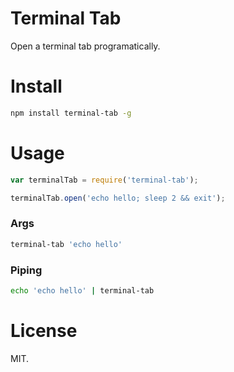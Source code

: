 # Terminal Tab

Open a terminal tab programatically.

# Install

```bash
npm install terminal-tab -g
```

# Usage

```javascript
var terminalTab = require('terminal-tab');

terminalTab.open('echo hello; sleep 2 && exit');
```

### Args

```bash
terminal-tab 'echo hello'
```

### Piping

```bash
echo 'echo hello' | terminal-tab
```

# License

MIT.
